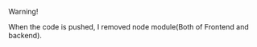 Warning!

When the code is pushed, I removed node module(Both of Frontend and backend). 


                   
 
